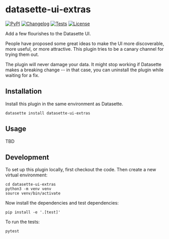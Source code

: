 # datasette-ui-extras

[![PyPI](https://img.shields.io/pypi/v/datasette-ui-extras.svg)](https://pypi.org/project/datasette-ui-extras/)
[![Changelog](https://img.shields.io/github/v/release/cldellow/datasette-ui-extras?include_prereleases&label=changelog)](https://github.com/cldellow/datasette-ui-extras/releases)
[![Tests](https://github.com/cldellow/datasette-ui-extras/workflows/Test/badge.svg)](https://github.com/cldellow/datasette-ui-extras/actions?query=workflow%3ATest)
[![License](https://img.shields.io/badge/license-Apache%202.0-blue.svg)](https://github.com/cldellow/datasette-ui-extras/blob/main/LICENSE)

Add a few flourishes to the Datasette UI.

People have proposed some great ideas to make the UI more discoverable, more useful,
or more attractive. This plugin tries to be a canary channel for trying them out.

The plugin will never damage your data. It might stop working if Datasette makes
a breaking change -- in that case, you can uninstall the plugin while waiting
for a fix.

## Installation

Install this plugin in the same environment as Datasette.

    datasette install datasette-ui-extras

## Usage

TBD

## Development

To set up this plugin locally, first checkout the code. Then create a new virtual environment:

    cd datasette-ui-extras
    python3 -m venv venv
    source venv/bin/activate

Now install the dependencies and test dependencies:

    pip install -e '.[test]'

To run the tests:

    pytest
